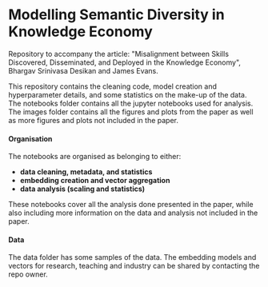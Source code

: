 # Modelling Semantic Diversity in Knowledge Economy

Repository to accompany the article: "Misalignment between Skills Discovered, Disseminated, and Deployed in the Knowledge Economy", Bhargav Srinivasa Desikan and James Evans.

This repository contains the cleaning code, model creation and hyperparameter details, and some statistics on the make-up of the data. The notebooks folder contains all the jupyter notebooks used for analysis. The images folder contains all the figures and plots from the paper as well as more figures and plots not included in the paper. 

#### Organisation

The notebooks are organised as belonging to either: 

- **data cleaning, metadata, and statistics**
- **embedding creation and vector aggregation** 
- **data analysis (scaling and statistics)**

These notebooks cover all the analysis done presented in the paper, while also including more information on the data and analysis not included in the paper. 

#### Data

The data folder has some samples of the data. The embedding models and vectors for research, teaching and industry can be shared by contacting the repo owner. 
